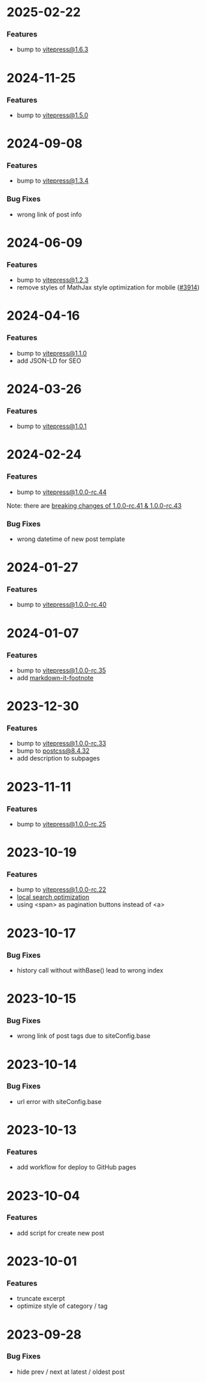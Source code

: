 # 2025-02-22

### Features
- bump to vitepress@1.6.3

# 2024-11-25

### Features
- bump to vitepress@1.5.0

# 2024-09-08

### Features
- bump to vitepress@1.3.4

### Bug Fixes
- wrong link of post info

# 2024-06-09

### Features
- bump to vitepress@1.2.3
- remove styles of MathJax style optimization for mobile ([#3914](https://github.com/vuejs/vitepress/issues/3914#issuecomment-2138527325))

# 2024-04-16

### Features
- bump to vitepress@1.1.0
- add JSON-LD for SEO

# 2024-03-26

### Features
- bump to vitepress@1.0.1

# 2024-02-24

### Features
- bump to vitepress@1.0.0-rc.44

Note: there are [breaking changes of 1.0.0-rc.41 & 1.0.0-rc.43](https://github.com/vuejs/vitepress/blob/main/CHANGELOG.md)

### Bug Fixes
- wrong datetime of new post template

# 2024-01-27

### Features
- bump to vitepress@1.0.0-rc.40

# 2024-01-07

### Features
- bump to vitepress@1.0.0-rc.35
- add [markdown-it-footnote](https://github.com/markdown-it/markdown-it-footnote)

# 2023-12-30

### Features
- bump to vitepress@1.0.0-rc.33
- bump to postcss@8.4.32
- add description to subpages

# 2023-11-11

### Features
- bump to vitepress@1.0.0-rc.25

# 2023-10-19

### Features
- bump to vitepress@1.0.0-rc.22
- [local search optimization](https://github.com/vuejs/vitepress/pull/2770#issuecomment-1685380396)
- using \<span\> as pagination buttons instead of \<a\>

# 2023-10-17

### Bug Fixes
- history call without withBase() lead to wrong index

# 2023-10-15

### Bug Fixes
- wrong link of post tags due to siteConfig.base

# 2023-10-14

### Bug Fixes
- url error with siteConfig.base

# 2023-10-13

### Features
- add workflow for deploy to GitHub pages

# 2023-10-04

### Features
- add script for create new post

# 2023-10-01

### Features
- truncate excerpt
- optimize style of category / tag

# 2023-09-28

### Bug Fixes
- hide prev / next at latest / oldest post